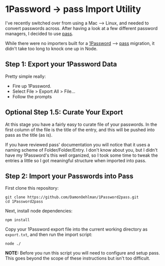 # 1Password -> pass Import Utility

I've recently switched over from using a Mac --> Linux, and needed to convert passwords across.  After having a look at a few different password managers, I decided to use [pass](http://zx2c4.com/projects/password-store/).

While there were no importers built for a [1Password](https://agilebits.com/onepassword) --> [pass](http://zx2c4.com/projects/password-store/) migration, it didn't take too long to knock one up in Node.

## Step 1: Export your 1Password Data

Pretty simple really:

- Fire up 1Password.
- Select File > Export All > File...
- Follow the prompts

## Optional Step 1.5: Curate Your Export

At this stage you have a fairly easy to curate file of your passwords.  In the first column of the file is the title of the entry, and this will be pushed into pass as the title (as is).  

If you have reviewed pass' documentation you will notice that it uses a naming scheme of Folder/Folder/Entry.  I don't know about you, but I didn't have my 1Password's this well organized, so I took some time to tweak the entries a little so I got meaningful structure when imported into pass.

## Step 2: Import your Passwords into Pass

First clone this repository:

```console
git clone https://github.com/DamonOehlman/1Password2pass.git
cd 1Password2pass
```

Next, install node dependencies:

```console
npm install
```

Copy your 1Password export file into the current working directory as `export.txt`, and then run the import script:

```console
node ./
```

__NOTE:__ Before you run this script you will need to configure and setup pass.  This goes beyond the scope of these instructions but isn't too difficult.